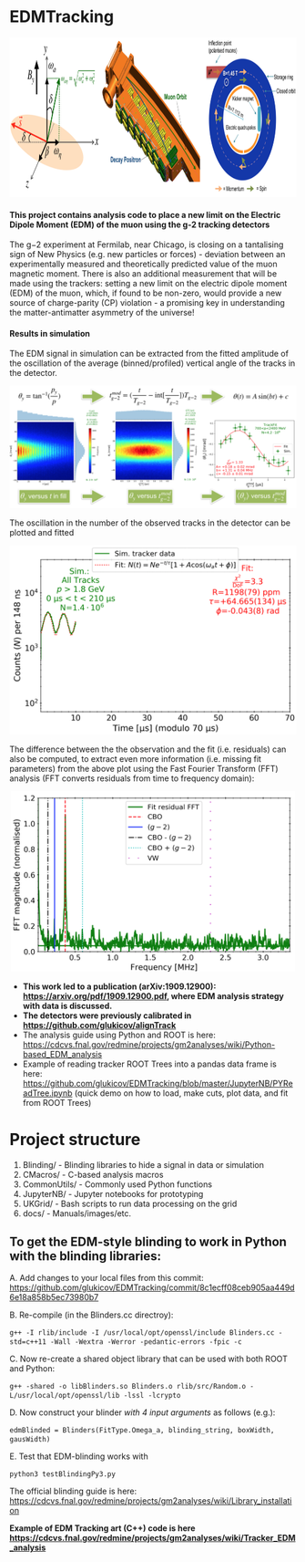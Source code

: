 # EDMTracking

<div style="text-align:center"><a href=http://www.hep.ucl.ac.uk/~lukicov target="_blank"><img src="docs/edm_1.png" height="280"></a></div>

#### This project contains analysis code to place a new limit on the Electric Dipole Moment (EDM) of the muon using the g-2 tracking detectors

The g−2 experiment at Fermilab, near Chicago, is closing on a tantalising sign of New Physics (e.g. new particles or forces) - deviation between an experimentally measured and theoretically predicted value of the muon magnetic moment. There is also an additional measurement that will be made using the trackers: setting a new limit on the electric dipole moment (EDM) of the muon, which, if found to be non-zero, would provide a new source of charge-parity (CP) violation - a promising key in understanding the  matter-antimatter asymmetry of the universe!
#### Results in simulation
The EDM signal in simulation can be extracted from the fitted amplitude of the oscillation of the average (binned/profiled) vertical angle of the tracks in the detector.
<div style="text-align:center"><a href=http://www.hep.ucl.ac.uk/~lukicov target="_blank"><img src="docs/edm_2.png" width="880"></a></div>

The oscillation in the number of the observed tracks in the detector can be plotted and fitted 
<div style="text-align:center"><a href=http://www.hep.ucl.ac.uk/~lukicov target="_blank"><img src="docs/edm.gif" width="600"></a></div>

The difference between the the observation and the fit (i.e. residuals) can also be computed, to extract even more information (i.e. missing fit parameters) from the above plot using the Fast Fourier Transform (FFT) analysis (FFT converts residuals from time to frequency domain):
<div style="text-align:center"><a href=http://www.hep.ucl.ac.uk/~lukicov target="_blank"><img src="docs/edm_3.png" width="500"></a></div>

* **This work led to a publication (arXiv:1909.12900): <a href=https://arxiv.org/pdf/1909.12900.pdf target="_blank"> https://arxiv.org/pdf/1909.12900.pdf</a>, where EDM analysis strategy with data is discussed.**
* **The detectors were previously calibrated in https://github.com/glukicov/alignTrack**
* The analysis guide using Python and ROOT is here: https://cdcvs.fnal.gov/redmine/projects/gm2analyses/wiki/Python-based_EDM_analysis
* Example of reading tracker ROOT Trees into a pandas data frame is here: https://github.com/glukicov/EDMTracking/blob/master/JupyterNB/PYReadTree.ipynb  (quick demo on how to load, make cuts, plot data, and fit from ROOT Trees)

Project structure
============
1. Blinding/ - Blinding libraries to hide a signal in data or simulation 
2. CMacros/ - C-based analysis macros 
2. CommonUtils/ - Commonly used Python functions 
4. JupyterNB/ - Jupyter notebooks for prototyping  
5. UKGrid/ - Bash scripts to run data processing on the grid 
6. docs/ - Manuals/images/etc. 

## To get the EDM-style blinding to work in Python with the blinding libraries: 
A. Add changes to your local files from this commit: https://github.com/glukicov/EDMTracking/commit/8c1ecff08ceb905aa449d6e18a858b5ec73980b7

B. Re-compile (in the Blinders.cc directroy):
```
g++ -I rlib/include -I /usr/local/opt/openssl/include Blinders.cc -std=c++11 -Wall -Wextra -Werror -pedantic-errors -fpic -c
```
C. Now re-create a shared object library that can be used with both ROOT and Python:
```
g++ -shared -o libBlinders.so Blinders.o rlib/src/Random.o -L/usr/local/opt/openssl/lib -lssl -lcrypto
```
D. Now construct your blinder *with 4 input arguments* as follows (e.g.):
```
edmBlinded = Blinders(FitType.Omega_a, blinding_string, boxWidth, gausWidth)
```
E. Test that EDM-blinding works with
```
python3 testBlindingPy3.py
```

The official blinding guide is here: https://cdcvs.fnal.gov/redmine/projects/gm2analyses/wiki/Library_installation 

**Example of EDM Tracking art (C++) code is here https://cdcvs.fnal.gov/redmine/projects/gm2analyses/wiki/Tracker_EDM_analysis**
